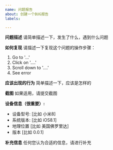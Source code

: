 ```yaml
---
name: 问题报告
about: 创建一个BUG报告
labels: 

---
```


**问题描述**
请简单描述一下，发生了什么，遇到什么问题

**如何复现**
请描述一下复现这个问题的操作步骤：
1. Go to '...'
2. Click on '....'
3. Scroll down to '....'
4. See error

**应该出现的行为**
简单描述一下，应该是怎样的

**截图**
如果适用，请提交截图

**设备信息（很重要）:**
 - 设备型号: [比如 小米8]
 - 系统版本: [比如 iOS8.1]
 - 地理位置 [比如 美国佛罗里达]
 - 版本 [比如 0.0.1]

**补充信息**
任何您认为合适的信息，请进行补充
